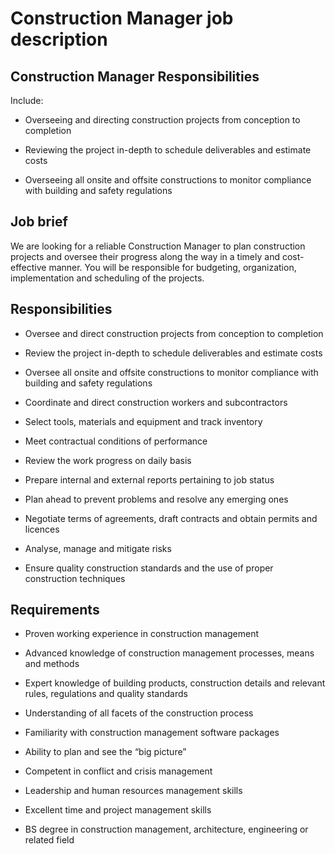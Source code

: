 # Construction Manager job description


## Construction Manager Responsibilities

Include:

* Overseeing and directing construction projects from conception to completion

* Reviewing the project in-depth to schedule deliverables and estimate costs

* Overseeing all onsite and offsite constructions to monitor compliance with building and safety regulations


## Job brief

We are looking for a reliable Construction Manager to plan construction projects and oversee their progress along the way in a timely and cost-effective manner. You will be responsible for budgeting, organization, implementation and scheduling of the projects.


## Responsibilities

* Oversee and direct construction projects from conception to completion

* Review the project in-depth to schedule deliverables and estimate costs

* Oversee all onsite and offsite constructions to monitor compliance with building and safety regulations

* Coordinate and direct construction workers and subcontractors

* Select tools, materials and equipment and track inventory

* Meet contractual conditions of performance

* Review the work progress on daily basis

* Prepare internal and external reports pertaining to job status

* Plan ahead to prevent problems and resolve any emerging ones

* Negotiate terms of agreements, draft contracts and obtain permits and licences

* Analyse, manage and mitigate risks

* Ensure quality construction standards and the use of proper construction techniques


## Requirements

* Proven working experience in construction management

* Advanced knowledge of construction management processes, means and methods

* Expert knowledge of building products, construction details and relevant rules, regulations and quality standards

* Understanding of all facets of the construction process

* Familiarity with construction management software packages

* Ability to plan and see the “big picture”

* Competent in conflict and crisis management

* Leadership and human resources management skills

* Excellent time and project management skills

* BS degree in construction management, architecture, engineering or related field
